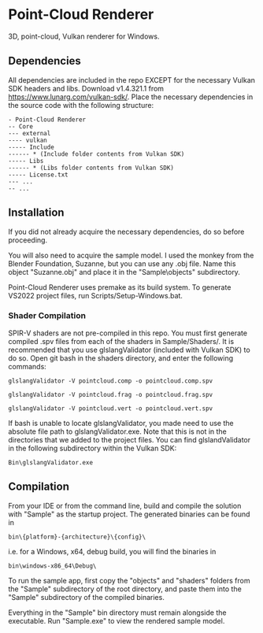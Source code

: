 # Point-Cloud Renderer
3D, point-cloud, Vulkan renderer for Windows.

## Dependencies
All dependencies are included in the repo EXCEPT for the necessary Vulkan SDK headers and libs. Download v1.4.321.1 from https://www.lunarg.com/vulkan-sdk/. Place the necessary dependencies in the source code with the following structure:

```
- Point-Cloud Renderer
-- Core
--- external
---- vulkan
----- Include
------ * (Include folder contents from Vulkan SDK)
----- Libs
------ * (Libs folder contents from Vulkan SDK)
----- License.txt
--- ...
-- ...
```

## Installation
If you did not already acquire the necessary dependencies, do so before proceeding.

You will also need to acquire the sample model. I used the monkey from the Blender Foundation, Suzanne, but you can use any .obj file. Name this object "Suzanne.obj" and place it in the "Sample\objects\" subdirectory.

Point-Cloud Renderer uses premake as its build system. To generate VS2022 project files, run Scripts/Setup-Windows.bat.

### Shader Compilation
SPIR-V shaders are not pre-compiled in this repo. You must first generate compiled .spv files from each of the shaders in Sample/Shaders/. It is recommended that you use glslangValidator (included with Vulkan SDK) to do so. Open git bash in the shaders directory, and enter the following commands:

```
glslangValidator -V pointcloud.comp -o pointcloud.comp.spv

glslangValidator -V pointcloud.frag -o pointcloud.frag.spv

glslangValidator -V pointcloud.vert -o pointcloud.vert.spv
```

If bash is unable to locate glslangValidator, you made need to use the absolute file path to glslangValidator.exe. Note that this is not in the directories that we added to the project files. You can find glslandValidator in the following subdirectory within the Vulkan SDK:

```
Bin\glslangValidator.exe
```

## Compilation
From your IDE or from the command line, build and compile the solution with "Sample" as the startup project. The generated binaries can be found in
```
bin\{platform}-{architecture}\{config}\
```

i.e. for a Windows, x64, debug build, you will find the binaries in
```
bin\windows-x86_64\Debug\
```

To run the sample app, first copy the "objects" and "shaders" folders from the "Sample" subdirectory of the root directory, and paste them into the "Sample" subdirectory of the compiled binaries.

Everything in the "Sample" bin directory must remain alongside the executable. Run "Sample.exe" to view the rendered sample model.

